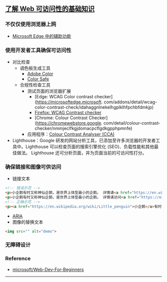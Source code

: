 ## [了解 Web 可访问性的基础知识](https://learn.microsoft.com/zh-cn/training/modules/web-development-101-accessibility/)
### 不仅仅使用浏览器上网
- [Microsoft Edge 中的辅助功能](https://support.microsoft.com/zh-cn/microsoft-edge/microsoft-edge-%E4%B8%AD%E7%9A%84%E8%BE%85%E5%8A%A9%E5%8A%9F%E8%83%BD-4c696192-338e-9465-b2cd-bd9b698ad19a)
### 使用开发者工具确保可访问性
- 对比检查
    - 调色板生成工具
        - [Adobe Color](https://color.adobe.com/zh/create/color-accessibility)
        - [Color Safe](http://colorsafe.co/)
    - 合规性检查工具
        - 测试页面的浏览器扩展
            - [Edge: WCAG Color contrast checker](https://microsoftedge.microsoft.
              com/addons/detail/wcag-color-contrast-check/idahaggnlnekelhgplklhfpchbfdmkjp)
            - [Firefox: WCAG Contrast checker](https://addons.mozilla.org/zh-CN/firefox/addon/wcag-contrast-checker/)
            - [Chrome: Colour Contrast Checker](https://chromewebstore.google.
              com/detail/colour-contrast-checker/nmmjeclfkgjdomacpcflgdkgpphpmnfe)
        - 应用程序：[Colour Contrast Analyser (CCA)](https://www.tpgi.com/color-contrast-checker/)
- Lighthouse：Google 研发的网站分析工具，已添加至许多浏览器的开发者工具中。Lighthouse 可以检查页面的搜索引擎优化 (SEO)、负载性能和其他最佳做法。 Lighthouse 还可分析页面，并为页面当前的可访问性打分。
### 确保链接和图像可供访问
- 链接文本
```html
<!-- 错误示范 -->
<p>小企鹅有时又称神仙企鹅，是世界上体型最小的企鹅。 详情请<a href="https://en.wikipedia.org/wiki/Little_penguin">单击此处</a></p>
<p>小企鹅有时又称神仙企鹅，是世界上体型最小的企鹅。 详情请访问<a href="https://en.wikipedia.org/wiki/Little_penguin">https://en.wikipedia.org/wiki/Little_penguin</a></p>
<!-- 正确示范 -->
<p><a href="https://en.wikipedia.org/wiki/Little_penguin">小企鹅</a>有时又称神仙企鹅，是世界上体型最小的企鹅。</p>
```
- [ARIA](https://developer.mozilla.org/zh-CN/docs/Web/Accessibility/ARIA)
- 图像的替换文本
```html
<img src="" alt="demo">
```
### 无障碍设计

### Reference
- [microsoft/Web-Dev-For-Beginners](https://github.com/microsoft/Web-Dev-For-Beginners)
---
